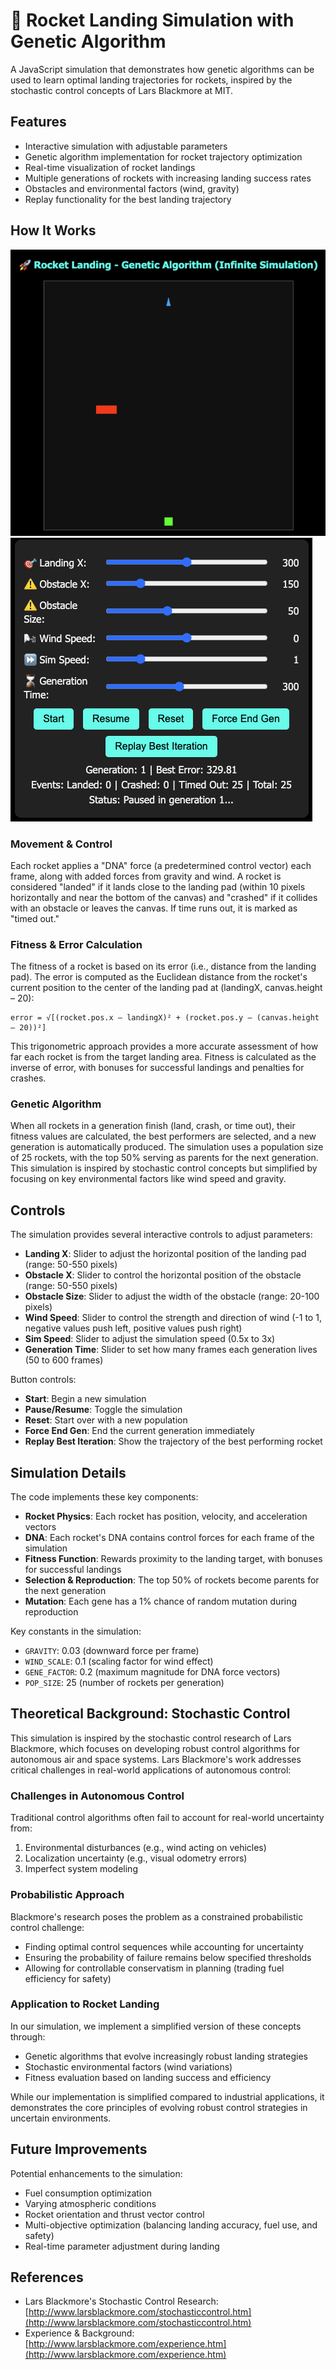# 🚀 Rocket Landing Simulation with Genetic Algorithm

A JavaScript simulation that demonstrates how genetic algorithms can be used to learn optimal landing trajectories for rockets, inspired by the stochastic control concepts of Lars Blackmore at MIT.

## Features

- Interactive simulation with adjustable parameters
- Genetic algorithm implementation for rocket trajectory optimization
- Real-time visualization of rocket landings
- Multiple generations of rockets with increasing landing success rates
- Obstacles and environmental factors (wind, gravity)
- Replay functionality for the best landing trajectory

## How It Works
![alt text](images/interface.png)
![alt text](images/controls.png)
### Movement & Control
Each rocket applies a "DNA" force (a predetermined control vector) each frame, along with added forces from gravity and wind. A rocket is considered "landed" if it lands close to the landing pad (within 10 pixels horizontally and near the bottom of the canvas) and "crashed" if it collides with an obstacle or leaves the canvas. If time runs out, it is marked as "timed out."

### Fitness & Error Calculation
The fitness of a rocket is based on its error (i.e., distance from the landing pad). The error is computed as the Euclidean distance from the rocket's current position to the center of the landing pad at (landingX, canvas.height – 20):

```
error = √[(rocket.pos.x – landingX)² + (rocket.pos.y – (canvas.height – 20))²]
```

This trigonometric approach provides a more accurate assessment of how far each rocket is from the target landing area. Fitness is calculated as the inverse of error, with bonuses for successful landings and penalties for crashes.

### Genetic Algorithm
When all rockets in a generation finish (land, crash, or time out), their fitness values are calculated, the best performers are selected, and a new generation is automatically produced. The simulation uses a population size of 25 rockets, with the top 50% serving as parents for the next generation. This simulation is inspired by stochastic control concepts but simplified by focusing on key environmental factors like wind speed and gravity.

## Controls

The simulation provides several interactive controls to adjust parameters:

- **Landing X**: Slider to adjust the horizontal position of the landing pad (range: 50-550 pixels)
- **Obstacle X**: Slider to control the horizontal position of the obstacle (range: 50-550 pixels)
- **Obstacle Size**: Slider to adjust the width of the obstacle (range: 20-100 pixels)
- **Wind Speed**: Slider to control the strength and direction of wind (-1 to 1, negative values push left, positive values push right)
- **Sim Speed**: Slider to adjust the simulation speed (0.5x to 3x)
- **Generation Time**: Slider to set how many frames each generation lives (50 to 600 frames)

Button controls:
- **Start**: Begin a new simulation
- **Pause/Resume**: Toggle the simulation
- **Reset**: Start over with a new population
- **Force End Gen**: End the current generation immediately
- **Replay Best Iteration**: Show the trajectory of the best performing rocket

## Simulation Details

The code implements these key components:

- **Rocket Physics**: Each rocket has position, velocity, and acceleration vectors
- **DNA**: Each rocket's DNA contains control forces for each frame of the simulation
- **Fitness Function**: Rewards proximity to the landing target, with bonuses for successful landings
- **Selection & Reproduction**: The top 50% of rockets become parents for the next generation
- **Mutation**: Each gene has a 1% chance of random mutation during reproduction

Key constants in the simulation:
- `GRAVITY`: 0.03 (downward force per frame)
- `WIND_SCALE`: 0.1 (scaling factor for wind effect)
- `GENE_FACTOR`: 0.2 (maximum magnitude for DNA force vectors)
- `POP_SIZE`: 25 (number of rockets per generation)

## Theoretical Background: Stochastic Control

This simulation is inspired by the stochastic control research of Lars Blackmore, which focuses on developing robust control algorithms for autonomous air and space systems. Lars Blackmore's work addresses critical challenges in real-world applications of autonomous control:

### Challenges in Autonomous Control
Traditional control algorithms often fail to account for real-world uncertainty from:
1. Environmental disturbances (e.g., wind acting on vehicles)
2. Localization uncertainty (e.g., visual odometry errors)
3. Imperfect system modeling

### Probabilistic Approach
Blackmore's research poses the problem as a constrained probabilistic control challenge:
- Finding optimal control sequences while accounting for uncertainty
- Ensuring the probability of failure remains below specified thresholds
- Allowing for controllable conservatism in planning (trading fuel efficiency for safety)

### Application to Rocket Landing
In our simulation, we implement a simplified version of these concepts through:
- Genetic algorithms that evolve increasingly robust landing strategies
- Stochastic environmental factors (wind variations)
- Fitness evaluation based on landing success and efficiency

While our implementation is simplified compared to industrial applications, it demonstrates the core principles of evolving robust control strategies in uncertain environments.

## Future Improvements

Potential enhancements to the simulation:
- Fuel consumption optimization
- Varying atmospheric conditions
- Rocket orientation and thrust vector control
- Multi-objective optimization (balancing landing accuracy, fuel use, and safety)
- Real-time parameter adjustment during landing

## References

- Lars Blackmore's Stochastic Control Research: [http://www.larsblackmore.com/stochasticcontrol.htm](http://www.larsblackmore.com/stochasticcontrol.htm)
- Experience & Background: [http://www.larsblackmore.com/experience.htm](http://www.larsblackmore.com/experience.htm)